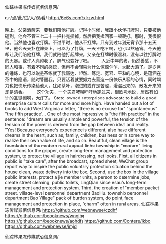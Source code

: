 
仙踪林果冻传媒贰佰信息网/




👉/点/此/进/入/观/看/ http://6e6s.com?xlrzw.html




晚上，父亲酒醒来，要我们陪他打牌。记得小时候，我跟小伙伴打牌时，只要被他碰到，他会不管三七二十一把扑克撕掉，然后把我撵回家一顿鞭打。那时，我很恨他。当然他也喜欢打牌。不过平时，他从不打牌。只有到过年到元宵节那十五天里，他会天天扑在牌桌上，可以为了打牌，一天不吃不喝，也可以熬通宵。今天他却让我们陪他打牌。我们就陪他打起牌来。父亲在打牌时很温和，没有以往打牌时的火暴。或许人真的老了，脾气也变好了吧。
　　人近中年的我，仍然善感，不同人和事，有着不同的感悟，但再不会轻易为什么惊惊乍乍、大起大落了。是岁月的锤炼，也可以说是茶练就了我豁达、坦然、笃定、宽容、平和的心境，是蕴涵在茶中的隐语，随时警醒我，只要活着就要努力去营造一份快乐从容的心情，同时竭力也把快乐传染给他人，犹如茶叶，泡进的或许是苦涩，漫溢出来的，散发开来的却是清香。
　　这个功夫，一个夫君哮喘吁吁地跑过来，很欣喜地说，居然有如许的圣诞帽啊，太好了。
State-owned enterprises advocate to build a good enterprise culture calls for more and more high.
Have handed out a lot of books to add West Virginia a letter, "there is no excuse for" "spontaneous" "the fifth practice"...
One of the most impressive is "the fifth practice" in the sentence: "dreams are usually simple and powerful, the tension of the tension of the power is derived from the gap between ideal and reality.
"Yes!
Because everyone's experience is different, also have different dreams in the heart, such as, family, children, business or in some way to realize their own value of life, and so on.
Beautiful, clean village is the foundation of the modern rural appeal, linhe township in "modern" living conditions for the gripper, create long-term management and protection system, to protect the village in hairdressing, net looks.
First, all citizens in public is "take care", after the broadcast, spread sheet, WeChat group report way to inspire the public voluntary protection situation behind the house clean, waste delivery into the box.
Second, use the box in the village public interests, protect a jie member units, a person to determine jobs, create street cleaning, public toilets, LingQian since esau's long-term management and protection system.
Third, the creation of "member packet street, village-level personnel department BaoHu, township personnel department Bao Village" pack of burden system, do point, face management and protection in place, "charm" often in rural areas.
仙踪林果冻传媒贰佰信息网/ https://github.com/webnewse/czdhf
https://github.com/beooknews/wngjhg
https://github.com/beooknews/aohdfs
https://github.com/Contere/lkbo
https://github.com/webnewse/jmjd





仙踪林果冻传媒贰佰信息网/
